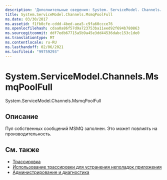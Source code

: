 ```yaml
---
description: 'Дополнительные сведения: System. ServiceModel. Channels. Мсмкпулфулл'
title: System.ServiceModel.Channels.MsmqPoolFull
ms.date: 03/30/2017
ms.assetid: f1fb0cfe-cddd-4bed-aea5-c9fa60ccce76
ms.openlocfilehash: cdaa0a86f57d9a723753ba11eed92f694b780863
ms.sourcegitcommit: ddf7edb67715a5b9a45e3dd44536dabc153c1de0
ms.translationtype: MT
ms.contentlocale: ru-RU
ms.lasthandoff: 02/06/2021
ms.locfileid: "99759293"
---
```

# <a name="systemservicemodelchannelsmsmqpoolfull"></a>System.ServiceModel.Channels.MsmqPoolFull

System.ServiceModel.Channels.MsmqPoolFull  
  
## <a name="description"></a>Описание  

 Пул собственных сообщений MSMQ заполнен. Это может повлиять на производительность.  
  
## <a name="see-also"></a>См. также

- [Трассировка](index.md)
- [Использование трассировки для устранения неполадок приложения](using-tracing-to-troubleshoot-your-application.md)
- [Администрирование и диагностика](../index.md)
